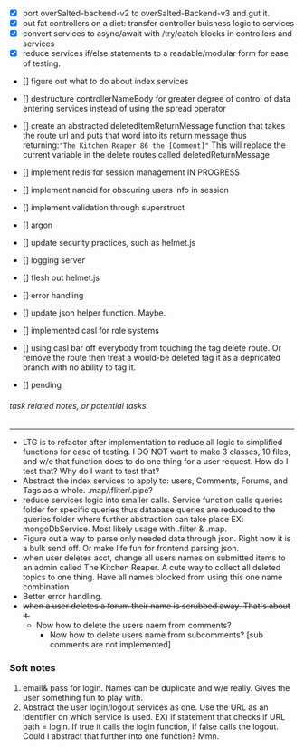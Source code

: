 - [x] port overSalted-backend-v2 to overSalted-Backend-v3 and gut it.
- [x] put fat controllers on a diet: transfer controller buisness logic to services
- [x] convert services to async/await with /try/catch blocks in controllers and services
- [x] reduce services if/else statements to a readable/modular form for ease of testing.
- [] figure out what to do about index services
- [] destructure controllerNameBody for greater degree of control of data entering services instead of using the
  spread operator
- [] create an abstracted deletedItemReturnMessage function that takes the route url and puts that word into its return 
  message thus returning:`"The Kitchen Reaper 86 the [Comment]"` This will replace the current variable in the 
  delete routes called deletedReturnMessage

- [] implement redis for session management IN PROGRESS
- [] implement nanoid for obscuring users info in session
- [] implement validation through superstruct
- [] argon
- [] update security practices, such as helmet.js
- [] logging server
- [] flesh out helmet.js
- [] error handling
- [] update json helper function. Maybe.
- [] implemented casl for role systems
- [] using casl bar off everybody from touching the tag delete route. Or remove the route then treat a would-be 
  deleted tag it as a 
  depricated branch with no ability to tag it.
- [] pending


###### task related notes, or potential tasks.

---
* LTG is to refactor after implementation to reduce all logic to simplified functions for ease of testing. I DO NOT 
  want to make 3 classes, 10 files, and w/e that function does to do one thing for a user request. How do I test 
  that? Why do I want to test that? 
* Abstract the index services to apply to: users, Comments, Forums, and Tags as a whole. .map/.fliter/.pipe?
* reduce services logic into smaller calls. Service function calls queries folder for specific queries thus database 
  queries are reduced to the queries folder where further abstraction can take place EX: 
  mongoDbService. Most likely usage with .filter & .map. 
* Figure out a way to parse only needed data through json. Right now it is a bulk send off. Or make life fun for 
  frontend parsing json. 
* when user deletes acct, change all users names on submitted items to an admin called The Kitchen Reaper. A cute way to collect all deleted topics to one thing. Have all names blocked from using this one name combination 
* Better error handling. 
* ~~when a user deletes a forum their name is scrubbed away. That's about it.~~ 
  * Now how to delete the users naem from comments? 
    * Now how to delete users name from subcomments? [sub comments are not implemented]

### Soft notes

1) email& pass for login. Names can be duplicate and w/e really. Gives the user something fun to play with.
2) Abstract the user login/logout services as one. Use the URL as an identifier on which service is used. EX)
   if statement that checks if URL path = login. If true it calls the login function, if false calls the logout.
   Could I abstract that further into one function? Mmn.
